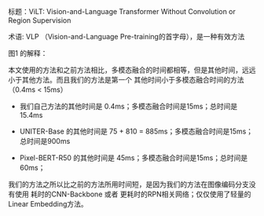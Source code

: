 
标题：ViLT: Vision-and-Language Transformer Without Convolution or Region Supervision


术语: VLP （Vision-and-Language Pre-training的首字母），是一种有效方法





图1 的解释：


本文使用的方法和之前方法相比，多模态融合的时间都相等，但是其他时间，远远小于其他方法。而且我们的方法是第一个 其他时间小于多模态融合时间的方法（0.4ms < 15ms）


- 我们自己方法的其他时间是 0.4ms；多模态融合时间是15ms；总时间是15.4ms

- UNITER-Base 的其他时间是 75 + 810 = 885ms；多模态融合时间是15ms；总时间是900ms

- Pixel-BERT-R50 的其他时间是 45ms；多模态融合时间是15ms；总时间是60ms；


我们的方法之所以比之前的方法所用时间短，是因为我们的方法在图像编码分支没有使用 耗时的CNN-Backbone 或者 更耗时的RPN相关网络；仅仅使用了轻量的 Linear Embedding方法。

